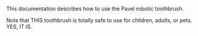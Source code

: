 This documentation describes how to use the Pavel robotic
toothbrush.

Note that THIS toothbrush is totally safe to use for children,
adults, or pets. YES, IT IS.
